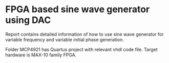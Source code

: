 # FPGA based sine wave generator using DAC
Report contains detailed information of how to use sine wave generator for variable frequency and variable initial phase generation.

Folder MCP4921 has Quartus project with relevant vhdl code file. Target hardware is MAX-10 family FPGA.
